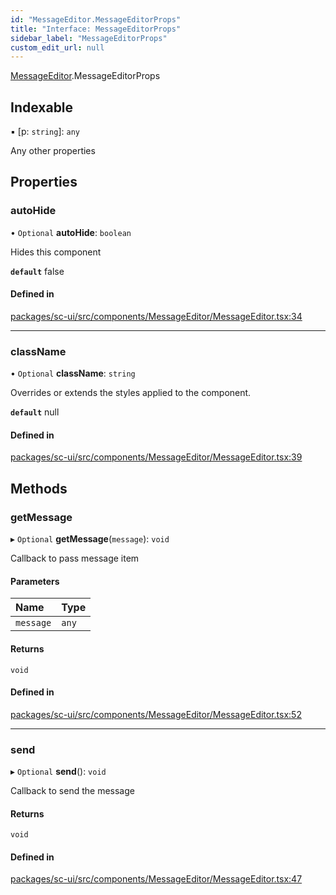 ```yaml
---
id: "MessageEditor.MessageEditorProps"
title: "Interface: MessageEditorProps"
sidebar_label: "MessageEditorProps"
custom_edit_url: null
---
```


[MessageEditor](../modules/MessageEditor.md).MessageEditorProps

## Indexable

▪ [p: `string`]: `any`

Any other properties

## Properties

### autoHide

• `Optional` **autoHide**: `boolean`

Hides this component

**`default`** false

#### Defined in

[packages/sc-ui/src/components/MessageEditor/MessageEditor.tsx:34](https://github.com/selfcommunity/community-ui/blob/e8a635a/packages/sc-ui/src/components/MessageEditor/MessageEditor.tsx#L34)

___

### className

• `Optional` **className**: `string`

Overrides or extends the styles applied to the component.

**`default`** null

#### Defined in

[packages/sc-ui/src/components/MessageEditor/MessageEditor.tsx:39](https://github.com/selfcommunity/community-ui/blob/e8a635a/packages/sc-ui/src/components/MessageEditor/MessageEditor.tsx#L39)

## Methods

### getMessage

▸ `Optional` **getMessage**(`message`): `void`

Callback to pass message item

#### Parameters

| Name | Type |
| :------ | :------ |
| `message` | `any` |

#### Returns

`void`

#### Defined in

[packages/sc-ui/src/components/MessageEditor/MessageEditor.tsx:52](https://github.com/selfcommunity/community-ui/blob/e8a635a/packages/sc-ui/src/components/MessageEditor/MessageEditor.tsx#L52)

___

### send

▸ `Optional` **send**(): `void`

Callback to send the message

#### Returns

`void`

#### Defined in

[packages/sc-ui/src/components/MessageEditor/MessageEditor.tsx:47](https://github.com/selfcommunity/community-ui/blob/e8a635a/packages/sc-ui/src/components/MessageEditor/MessageEditor.tsx#L47)

